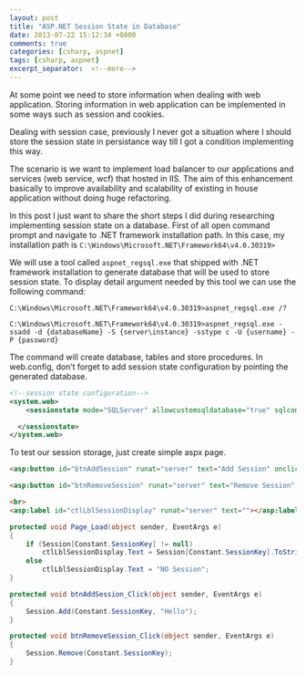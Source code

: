```yaml
---
layout: post
title: "ASP.NET Session State in Database"
date: 2013-07-22 15:12:34 +0800
comments: true
categories: [csharp, aspnet]
tags: [csharp, aspnet]
excerpt_separator:  <!--more-->
---
```

At some point we need to store information when dealing with web application.
Storing information in web application can be implemented in some ways such as session and cookies.

Dealing with session case, previously I never got a situation where I should store the session state in persistance way till I got a condition implementing this way.

The scenario is we want to implement load balancer to our applications and services (web service, wcf) that hosted in IIS. The aim of this enhancement basically to improve availability and scalability of existing in house application without doing huge refactoring.

In this post I just want to share the short steps I did during researching implementing session state on a database.
First of all open command prompt and navigate to .NET framework installation path. In this case, my installation path is <code>C:\Windows\Microsoft.NET\Framework64\v4.0.30319></code>

We will use a tool called <code>aspnet_regsql.exe</code> that shipped with .NET framework installation to generate database that will be used to store session state. To display detail argument needed by this tool we can use the following command:

``` text
C:\Windows\Microsoft.NET\Framework64\v4.0.30319>aspnet_regsql.exe /?
```

``` text
C:\Windows\Microsoft.NET\Framework64\v4.0.30319>aspnet_regsql.exe -ssadd -d {databaseName} -S {server\instance} -sstype c -U {username} -P {password}
```

The command will create database, tables and store procedures.
In web.config, don’t forget to add session state configuration by pointing the generated database.

``` xml 
<!--session state configuration-->
<system.web>
    <sessionstate mode="SQLServer" allowcustomsqldatabase="true" sqlconnectionstring="Data Source={server\instance};Initial Catalog={databaseName}; user={username}; password={password}" cookieless="false" timeout="20">

  </sessionstate>
</system.web>
```
To test our session storage, just create simple aspx page.

``` aspx
<asp:button id="btnAddSession" runat="server" text="Add Session" onclick="btnAddSession_Click"/>

<asp:button id="btnRemoveSession" runat="server" text="Remove Session" onclick="btnRemoveSession_Click"/>

<br>
<asp:label id="ctlLblSessionDisplay" runat="server" text=""></asp:label>

```

``` c#
protected void Page_Load(object sender, EventArgs e)
{
    if (Session[Constant.SessionKey] != null)
        ctlLblSessionDisplay.Text = Session[Constant.SessionKey].ToString();
    else
        ctlLblSessionDisplay.Text = "NO Session";
}

protected void btnAddSession_Click(object sender, EventArgs e)
{
    Session.Add(Constant.SessionKey, "Hello");
}

protected void btnRemoveSession_Click(object sender, EventArgs e)
{
    Session.Remove(Constant.SessionKey);
}
```

